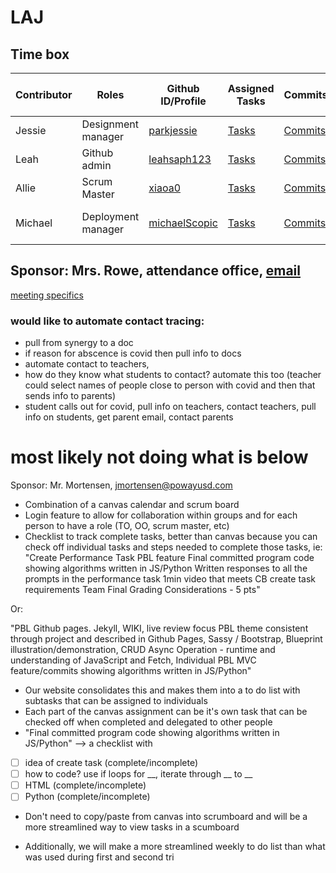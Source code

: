 # LAJ

## Time box  


|Contributor|Roles|Github ID/Profile|Assigned Tasks|Commits|Pair Journal|Individual Github Pages|
|------|--------|---------------------------|-----|--------|-----------------------------------|-----------------------------------|
|Jessie|Designment manager|[parkjessie](https://github.com/parkjessie)|[Tasks](https://github.com/parkjessie/LAJ/issues/parkjessie)|[Commits](https://github.com/parkjessie/LAJ/commit/d87734489af2cbf2f577893d20521df5d4be8cc8)|[Jessie Journal](https://github.com/parkjessie/LAJ/wiki/Jessie's-CB-Journal)|[Github Pages](https://parkjessie.github.io/New-repo/)
|Leah|Github admin|[leahsaph123](https://github.com/parkjessie/LAJ/commit/a505c2773b87f63aec1764719bd37e5f4b6031bb)|[Tasks](https://github.com/parkjessie/LAJ/issues/assigned/leahsaph123)|[Commits](https://github.com/parkjessie/LAJ/commits?author=leahsaph123)|[Leah's Journal](https://leahsaph123.github.io/tri3_individ/CBnotes)|[Github Pages](https://leahsaph123.github.io/tri3_individ/)
|Allie|Scrum Master|[xiaoa0](https://github.com/xiaoa0)|[Tasks](https://github.com/parkjessie/LAJ/issues/assigned/xiaoa0)|[Commits](https://github.com/parkjessie/LAJ/commits?author=xiaoa0)|[Allie's Journal](https://docs.google.com/document/d/1huWsfI7-3COuK45SiUF5_T3DFpNmcoGLhiiLbFigpsU/edit)|[Github Pages](https://xiaoa0.github.io/Data-Structures/)
|Michael|Deployment manager|[michaelScopic](https://github.com/michaelScopic)|[Tasks](https://github.com/parkjessie/LAJ/issues/assigned/michaelScopic)|[Commits](https://github.com/parkjessie/LAJ/commits?author=michaelScopic)|[Michael's Journal]()[Github Pages]()|

## Sponsor: Mrs. Rowe, attendance office, [email](srowe@powayusd.com)
<a href="https://parkjessie.github.io/LAJ/meetingwithrowe">meeting specifics</a>
### would like to automate contact tracing:
- pull from synergy to a doc
- if reason for abscence is covid then pull info to docs
- automate contact to teachers, 
- how do they know what students to contact? automate this too (teacher could select names of people close to person with covid and then that sends info to parents)
- student calls out for covid, pull info on teachers, contact teachers, pull info on students, get parent email, contact parents




# most likely not doing what is below
Sponsor: Mr. Mortensen, jmortensen@powayusd.com

- Combination of a canvas calendar and scrum board
- Login feature to allow for collaboration within groups and for each person to have a role (TO, OO, scrum master, etc)
- Checklist to track complete tasks, better than canvas because you can check off individual tasks and steps needed to complete those tasks, ie: 
"Create Performance Task PBL feature
Final committed program code showing algorithms written in JS/Python
Written responses to all the prompts in the performance task
1min video that meets CB create task requirements
Team Final Grading Considerations - 5 pts"

Or: 

"PBL Github pages. Jekyll, WIKI, live review focus PBL theme consistent through project and described in Github Pages, Sassy / Bootstrap, Blueprint illustration/demonstration, CRUD Async Operation - runtime and understanding of JavaScript and Fetch, Individual PBL MVC feature/commits showing algorithms written in JS/Python"

- Our website consolidates this and makes them into a to do list with subtasks that can be assigned to individuals
- Each part of the canvas assignment  can be it's own task that can be checked off when completed and delegated to other people
- "Final committed program code showing algorithms written in JS/Python" --> 
a checklist with
- [ ] idea of create task (complete/incomplete)
- [ ] how to code? use if loops for __, iterate through __ to __
- [ ] HTML (complete/incomplete)
- [ ] Python (complete/incomplete)

- Don't need to copy/paste from canvas into scrumboard and will be a more streamlined way to view tasks in a scumboard

- Additionally, we will make a more streamlined weekly to do list than what was used during first and second tri
